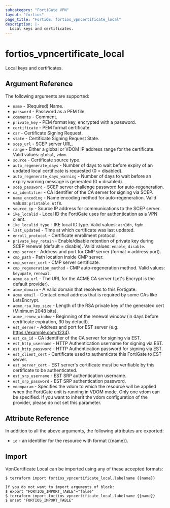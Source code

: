 ```yaml
---
subcategory: "FortiGate VPN"
layout: "fortios"
page_title: "FortiOS: fortios_vpncertificate_local"
description: |-
  Local keys and certificates.
---
```


# fortios_vpncertificate_local
Local keys and certificates.

## Argument Reference

The following arguments are supported:

* `name` - (Required) Name.
* `password` - Password as a PEM file.
* `comments` - Comment.
* `private_key` - PEM format key, encrypted with a password.
* `certificate` - PEM format certificate.
* `csr` - Certificate Signing Request.
* `state` - Certificate Signing Request State.
* `scep_url` - SCEP server URL.
* `range` - Either a global or VDOM IP address range for the certificate. Valid values: `global`, `vdom`.
* `source` - Certificate source type.
* `auto_regenerate_days` - Number of days to wait before expiry of an updated local certificate is requested (0 = disabled).
* `auto_regenerate_days_warning` - Number of days to wait before an expiry warning message is generated (0 = disabled).
* `scep_password` - SCEP server challenge password for auto-regeneration.
* `ca_identifier` - CA identifier of the CA server for signing via SCEP.
* `name_encoding` - Name encoding method for auto-regeneration. Valid values: `printable`, `utf8`.
* `source_ip` - Source IP address for communications to the SCEP server.
* `ike_localid` - Local ID the FortiGate uses for authentication as a VPN client.
* `ike_localid_type` - IKE local ID type. Valid values: `asn1dn`, `fqdn`.
* `last_updated` - Time at which certificate was last updated.
* `enroll_protocol` - Certificate enrollment protocol.
* `private_key_retain` - Enable/disable retention of private key during SCEP renewal (default = disable). Valid values: `enable`, `disable`.
* `cmp_server` - Address and port for CMP server (format = address:port).
* `cmp_path` - Path location inside CMP server.
* `cmp_server_cert` - CMP server certificate.
* `cmp_regeneration_method` - CMP auto-regeneration method. Valid values: `keyupate`, `renewal`.
* `acme_ca_url` - The URL for the ACME CA server (Let's Encrypt is the default provider).
* `acme_domain` - A valid domain that resolves to this Fortigate.
* `acme_email` - Contact email address that is required by some CAs like LetsEncrypt.
* `acme_rsa_key_size` - Length of the RSA private key of the generated cert (Minimum 2048 bits).
* `acme_renew_window` - Beginning of the renewal window (in days before certificate expiration, 30 by default).
* `est_server` - Address and port for EST server (e.g. https://example.com:1234).
* `est_ca_id` - CA identifier of the CA server for signing via EST.
* `est_http_username` - HTTP Authentication username for signing via EST.
* `est_http_password` - HTTP Authentication password for signing via EST.
* `est_client_cert` - Certificate used to authenticate this FortiGate to EST server.
* `est_server_cert` - EST server's certificate must be verifiable by this certificate to be authenticated.
* `est_srp_username` - EST SRP authentication username.
* `est_srp_password` - EST SRP authentication password.
* `vdomparam` - Specifies the vdom to which the resource will be applied when the FortiGate unit is running in VDOM mode. Only one vdom can be specified. If you want to inherit the vdom configuration of the provider, please do not set this parameter.


## Attribute Reference

In addition to all the above arguments, the following attributes are exported:
* `id` - an identifier for the resource with format {{name}}.

## Import

VpnCertificate Local can be imported using any of these accepted formats:
```
$ terraform import fortios_vpncertificate_local.labelname {{name}}

If you do not want to import arguments of block:
$ export "FORTIOS_IMPORT_TABLE"="false"
$ terraform import fortios_vpncertificate_local.labelname {{name}}
$ unset "FORTIOS_IMPORT_TABLE"
```
